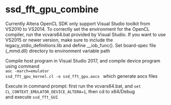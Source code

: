 # ssd_fft_gpu_combine<br>

Currently Altera OpenCL SDK only support Visual Studio toolkit from VS2010 to VS2014. To correctly set the environment for the OpenCL compiler, run the vcvars64.bat provided by Visual Studio. If you want to use VS2015 or newer version, make sure to include the legacy_stdio_definitions.lib and define __iob_func().
Set board-spec file (_mmd.dll) directory to environment variable path   <br>

Compile host program in Visual Studio 2017, and compile device program using command <br>
<code>aoc -march=emulator ssd_fft_gpu_kernel.cl -o ssd_fft_gpu.aocx </code>
which generate aocx files<br>

Execute in command prompt: first run the vcvars64.bat, and <code>set CL_CONTEXT_EMULATOR_DEVICE_ALTERA=1</code>, then cd to x64/Debug <br>
and execute <code>ssd_fft_GUI </code>
